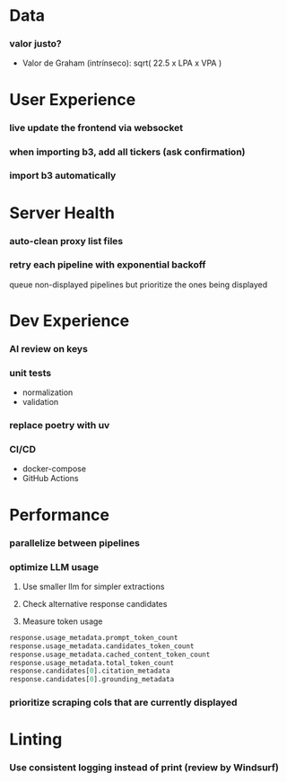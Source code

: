 # Data

### valor justo?
- Valor de Graham (intrínseco): sqrt( 22.5 x LPA x VPA )

# User Experience

### live update the frontend via websocket

### when importing b3, add all tickers (ask confirmation)

### import b3 automatically

# Server Health

### auto-clean proxy list files

### retry each pipeline with exponential backoff

queue non-displayed pipelines but prioritize the ones being displayed

# Dev Experience

### AI review on keys

### unit tests
- normalization
- validation

### replace poetry with uv

### CI/CD
- docker-compose
- GitHub Actions

# Performance

### parallelize between pipelines

### optimize LLM usage

1. Use smaller llm for simpler extractions

2. Check alternative response candidates

3. Measure token usage

```python
response.usage_metadata.prompt_token_count
response.usage_metadata.candidates_token_count
response.usage_metadata.cached_content_token_count
response.usage_metadata.total_token_count
response.candidates[0].citation_metadata
response.candidates[0].grounding_metadata
```

### prioritize scraping cols that are currently displayed

# Linting

### Use consistent logging instead of print (review by Windsurf)

